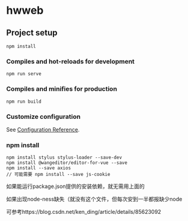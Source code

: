 # hwweb

## Project setup
```
npm install
```

### Compiles and hot-reloads for development
```
npm run serve
```

### Compiles and minifies for production
```
npm run build
```

### Customize configuration
See [Configuration Reference](https://cli.vuejs.org/config/).


### npm install

```shell
npm install stylus stylus-loader --save-dev
npm install @wangeditor/editor-for-vue --save
npm install --save axios 
// 可能需要 npm install --save js-cookie
```
如果能运行package.json提供的安装依赖，就无需用上面的

如果出现node-ness缺失（就没有这个文件，但每次安到一半都报缺少node

可参考https://blog.csdn.net/ken_ding/article/details/85623092



